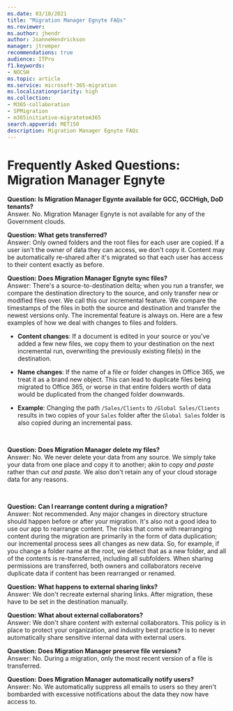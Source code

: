 ```yaml
---
ms.date: 03/18/2021
title: "Migration Manager Egnyte FAQs"
ms.reviewer: 
ms.author: jhendr
author: JoanneHendrickson
manager: jtremper
recommendations: true
audience: ITPro
f1.keywords:
- NOCSH
ms.topic: article
ms.service: microsoft-365-migration
ms.localizationpriority: high
ms.collection: 
- M365-collaboration
- SPMigration
- m365initiative-migratetom365
search.appverid: MET150
description: Migration Manager Egnyte FAQs
---
```


# Frequently Asked Questions: Migration Manager Egnyte


**Question:**  **Is Migration Manager Egynte available for GCC, GCCHigh, DoD tenants?**</br>
Answer.  No. Migration Manager Egnyte is not available for any of the Government clouds.

**Question:**   **What gets transferred?**</br>
Answer: Only owned folders and the root files for each user are copied. If a user isn't the owner of data they can access, we don't copy it. Content may be automatically re-shared after it's migrated so that each user has access to their content exactly as before.
</br>

**Question:**   **Does Migration Manager Egnyte sync files?**</br>
Answer: There's a source-to-destination delta; when you run a transfer, we compare the destination directory to the source, and only transfer new or modified files over. We call this our incremental feature. We compare the timestamps of the files in both the source and destination and transfer the newest versions only. The incremental feature is always on.  Here are a few examples of how we deal with changes to files and folders.

- **Content changes**: If a document is edited in your source or you've added a few new files, we copy them to your destination on the next incremental run, overwriting the previously existing file(s) in the destination.

- **Name changes**: If the name of a file or folder changes in Office 365, we treat it as a brand new object. This can lead to duplicate files being migrated to Office 365, or worse in that entire folders worth of data would be duplicated from the changed folder downwards.

- **Example**: Changing the path `/Sales/Clients` to `/Global Sales/Clients` results in two copies of your `Sales` folder after the `Global Sales` folder is also copied during an incremental pass.
</br>

**Question:**   **Does Migration Manager delete my files?**</br>
Answer: No. We never delete your data from any source. We simply take your data from one place and copy it to another; akin to *copy and paste* rather than *cut and paste.* We also don't retain any of your cloud storage data for any reasons. 

</br>

**Question:**   **Can I rearrange content during a migration?**</br>
Answer:  Not recommended. Any major changes in directory structure should happen before or after your migration. It's also not a good idea to use our app to rearrange content.  The risks that come with rearranging content during the migration are primarily in the form of data duplication; our incremental process sees all changes as new data. So, for example, if you change a folder name at the root, we detect that as a new folder, and all of the contents is re-transferred, including all subfolders.  When sharing permissions are transferred, both owners and collaborators receive duplicate data if content has been rearranged or renamed.
</br>

**Question:**   **What happens to external sharing links?**</br>
Answer:  We don't recreate external sharing links. After migration, these have to be set in the destination manually.</br>

**Question:**   **What about external collaborators?**</br>
Answer:  We don't share content with external collaborators. This policy is in place to protect your organization, and industry best practice is to never automatically share sensitive internal data with external users.</br>

**Question:**   **Does Migration Manager preserve file versions?**</br>
Answer:  No. During a migration, only the most recent version of a file is transferred.</br>

**Question:**   **Does Migration Manager automatically notify users?**</br>
Answer:  No.  We automatically suppress all emails to users so they aren't bombarded with excessive notifications about the data they now have access to.</br>

